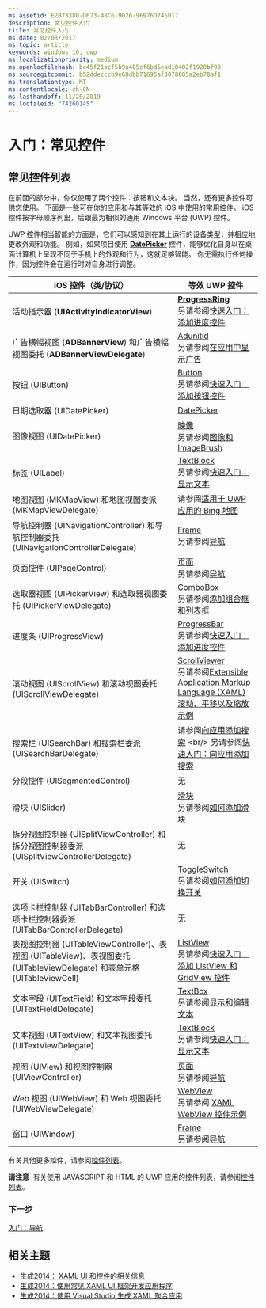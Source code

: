 ```yaml
---
ms.assetid: E2B73380-D673-48C6-9026-96976D745017
description: 常见控件入门
title: 常见控件入门
ms.date: 02/08/2017
ms.topic: article
keywords: windows 10, uwp
ms.localizationpriority: medium
ms.openlocfilehash: bc45f21acf5b9a485cf6bd5ead18482f1920bf99
ms.sourcegitcommit: b52ddecccb9e68dbb71695af3078005a2eb78af1
ms.translationtype: MT
ms.contentlocale: zh-CN
ms.lasthandoff: 11/20/2019
ms.locfileid: "74260145"
---
```

# <a name="getting-started-common-controls"></a>入门：常见控件


## <a name="common-controls-list"></a>常见控件列表

在前面的部分中，你仅使用了两个控件：按钮和文本块。 当然，还有更多控件可供您使用。 下面是一些可在你的应用和与其等效的 iOS 中使用的常用控件。 iOS 控件按字母顺序列出，后跟最为相似的通用 Windows 平台 (UWP) 控件。

UWP 控件相当智能的方面是，它们可以感知到在其上运行的设备类型，并相应地更改外观和功能。 例如，如果项目使用 [**DatePicker**](https://docs.microsoft.com/previous-versions/windows/apps/br211681(v=win.10)) 控件，能够优化自身以在桌面计算机上呈现不同于手机上的外观和行为，这就足够智能。 你无需执行任何操作，因为控件会在运行时对自身进行调整。

| iOS 控件（类/协议） | 等效 UWP 控件 |
|------------------------------|--------------------------------------|
| 活动指示器 (**UIActivityIndicatorView**) | [**ProgressRing**](https://docs.microsoft.com/uwp/api/Windows.UI.Xaml.Controls.ProgressRing) <br/> 另请参阅[快速入门：添加进度控件](https://docs.microsoft.com/previous-versions/windows/apps/hh780651(v=win.10)) |
| 广告横幅视图 (**ADBannerView**) 和广告横幅视图委托 (**ADBannerViewDelegate**) | [Adunitid](https://docs.microsoft.com/uwp/api/microsoft.advertising.winrt.ui.adcontrol) <br/> 另请参阅[在应用中显示广告](../monetize/display-ads-in-your-app.md) |
| 按钮 (UIButton) | [Button](https://docs.microsoft.com/uwp/api/Windows.UI.Xaml.Controls.Button) <br/> 另请参阅[快速入门：添加按钮控件](https://docs.microsoft.com/previous-versions/windows/apps/jj153346(v=win.10)) |
| 日期选取器 (UIDatePicker) | [DatePicker](https://docs.microsoft.com/previous-versions/windows/apps/br211681(v=win.10)) |
| 图像视图 (UIDatePicker) | [映像](https://docs.microsoft.com/uwp/api/Windows.UI.Xaml.Controls.Image) <br/> 另请参阅[图像和 ImageBrush](https://docs.microsoft.com/windows/uwp/controls-and-patterns/images-imagebrushes) |
| 标签 (UILabel) | [TextBlock](https://docs.microsoft.com/uwp/api/Windows.UI.Xaml.Controls.TextBlock) <br/> 另请参阅[快速入门：显示文本](https://docs.microsoft.com/previous-versions/windows/apps/hh700392(v=win.10)) |
| 地图视图 (MKMapView) 和地图视图委派 (MKMapViewDelegate) | 请参阅[适用于 UWP 应用的 Bing 地图](https://msdn.microsoft.com/library/hh846481) |
| 导航控制器 (UINavigationController) 和导航控制器委托 (UINavigationControllerDelegate) | [Frame](https://docs.microsoft.com/uwp/api/Windows.UI.Xaml.Controls.Frame) <br/> 另请参阅[导航](https://docs.microsoft.com/windows/uwp/layout/navigation-basics) |
| 页面控件 (UIPageControl) | [页面](https://docs.microsoft.com/uwp/api/Windows.UI.Xaml.Controls.Page) <br/> 另请参阅[导航](https://docs.microsoft.com/windows/uwp/layout/navigation-basics) |
| 选取器视图 (UIPickerView) 和选取器视图委托 (UIPickerViewDelegate) | [ComboBox](https://docs.microsoft.com/uwp/api/Windows.UI.Xaml.Controls.ComboBox) <br/> 另请参阅[添加组合框和列表框](https://docs.microsoft.com/previous-versions/windows/apps/hh780616(v=win.10)) |
| 进度条 (UIProgressView) | [ProgressBar](https://docs.microsoft.com/uwp/api/Windows.UI.Xaml.Controls.ProgressBar) <br/> 另请参阅[快速入门：添加进度控件](https://docs.microsoft.com/previous-versions/windows/apps/hh780651(v=win.10)) |
| 滚动视图 (UIScrollView) 和滚动视图委托 (UIScrollViewDelegate) | [ScrollViewer](https://docs.microsoft.com/uwp/api/Windows.UI.Xaml.Controls.ScrollViewer) <br/>  另请参阅[Extensible Application Markup Language (XAML) 滚动、平移以及缩放示例](https://code.msdn.microsoft.com/windowsapps/xaml-scrollviewer-pan-and-949d29e9) |
| 搜索栏 (UISearchBar) 和搜索栏委派 (UISearchBarDelegate) | 请参阅[向应用添加搜索](https://docs.microsoft.com/previous-versions/windows/apps/jj130767(v=win.10)) <br/>  另请参阅[快速入门：向应用添加搜索](https://docs.microsoft.com/previous-versions/windows/apps/hh868180(v=win.10)) |
| 分段控件 (UISegmentedControl) | 无 |
| 滑块 (UISlider) | [滑块](https://docs.microsoft.com/uwp/api/Windows.UI.Xaml.Controls.Slider) <br/>  另请参阅[如何添加滑块](https://docs.microsoft.com/previous-versions/windows/apps/hh868197(v=win.10)) |
| 拆分视图控制器 (UISplitViewController) 和拆分视图控制器委派 (UISplitViewControllerDelegate) | 无 |
| 开关 (UISwitch) | [ToggleSwitch](https://docs.microsoft.com/uwp/api/Windows.UI.Xaml.Controls.ToggleSwitch) <br/>  另请参阅[如何添加切换开关](https://docs.microsoft.com/previous-versions/windows/apps/hh868198(v=win.10)) |
| 选项卡栏控制器 (UITabBarController) 和选项卡栏控制器委派 (UITabBarControllerDelegate) | 无 |
| 表视图控制器 (UITableViewController)、表视图 (UITableView)、表视图委托 (UITableViewDelegate) 和表单元格 (UITableViewCell) | [ListView](https://docs.microsoft.com/uwp/api/Windows.UI.Xaml.Controls.ListView) <br/>  另请参阅[快速入门：添加 ListView 和 GridView 控件](https://docs.microsoft.com/previous-versions/windows/apps/hh780650(v=win.10)) |
| 文本字段 (UITextField) 和文本字段委托 (UITextFieldDelegate) | [TextBox](https://docs.microsoft.com/uwp/api/Windows.UI.Xaml.Controls.TextBox) <br/>  另请参阅[显示和编辑文本](https://docs.microsoft.com/windows/uwp/design/controls-and-patterns/text-controls) |
| 文本视图 (UITextView) 和文本视图委托 (UITextViewDelegate) | [TextBlock](https://docs.microsoft.com/uwp/api/Windows.UI.Xaml.Controls.TextBlock) <br/>  另请参阅[快速入门：显示文本](https://docs.microsoft.com/previous-versions/windows/apps/hh700392(v=win.10)) |
| 视图 (UIView) 和视图控制器 (UIViewController) | [页面](https://docs.microsoft.com/uwp/api/Windows.UI.Xaml.Controls.Page) <br/>  另请参阅[导航](https://docs.microsoft.com/windows/uwp/layout/navigation-basics) |
| Web 视图 (UIWebView) 和 Web 视图委托 (UIWebViewDelegate) | [WebView](https://docs.microsoft.com/uwp/api/Windows.UI.Xaml.Controls.WebView) <br/>  另请参阅 [XAML WebView 控件示例](https://code.msdn.microsoft.com/windowsapps/XAML-WebView-control-sample-58ad63f7) |
| 窗口 (UIWindow) | [Frame](https://docs.microsoft.com/uwp/api/Windows.UI.Xaml.Controls.Frame) <br/>  另请参阅[导航](https://docs.microsoft.com/windows/uwp/layout/navigation-basics) |

有关其他更多控件，请参阅[控件列表](https://docs.microsoft.com/windows/uwp/design/controls-and-patterns/)。

**请注意**  有关使用 JAVASCRIPT 和 HTML 的 UWP 应用的控件列表，请参阅[控件列表](https://docs.microsoft.com/previous-versions/windows/apps/hh465453(v=win.10))。

### <a name="next-step"></a>下一步

[入门：导航](getting-started-navigation.md)

## <a name="related-topics"></a>相关主题

* [生成2014： XAML UI 和控件的相关信息](https://channel9.msdn.com/Events/Build/2014/2-516)
* [生成2014：使用常见 XAML UI 框架开发应用程序](https://channel9.msdn.com/Events/Build/2014/2-507)
* [生成2014：使用 Visual Studio 生成 XAML 聚合应用](https://channel9.msdn.com/Events/Build/2014/3-591)
